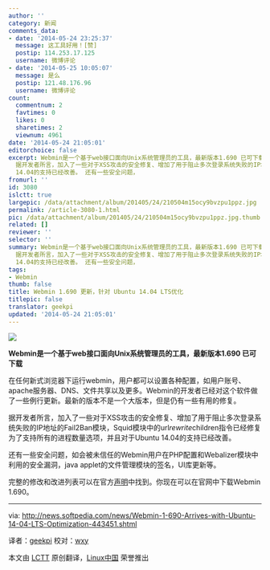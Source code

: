```yaml
---
author: ''
category: 新闻
comments_data:
- date: '2014-05-24 23:25:37'
  message: 这工具好用！[赞]
  postip: 114.253.17.125
  username: 微博评论
- date: '2014-05-25 10:05:07'
  message: 是么
  postip: 121.48.176.96
  username: 微博评论
count:
  commentnum: 2
  favtimes: 0
  likes: 0
  sharetimes: 2
  viewnum: 4961
date: '2014-05-24 21:05:01'
editorchoice: false
excerpt: Webmin是一个基于web接口面向Unix系统管理员的工具，最新版本1.690 已可下载 在任何新式浏览器下运行webmin，用户都可以设置各种配置，如用户账号、apache服务器、DNS、文件共享以及更多。Webmin的开发者已经对这个软件做了一些例行更新。最新的版本不是一个大版本，但是仍有一些有用的修复。
  据开发者所言，加入了一些对于XSS攻击的安全修复、增加了用于阻止多次登录系统失败的IP地址的Fail2Ban模块，Squid模块中的urlrewritechildren指令已经修复为了支持所有的进程数量选项，并且对于Ubuntu
  14.04的支持已经改善。 还有一些安全问题，
fromurl: ''
id: 3080
islctt: true
largepic: /data/attachment/album/201405/24/210504m15ocy9bvzpu1ppz.jpg
permalink: /article-3080-1.html
pic: /data/attachment/album/201405/24/210504m15ocy9bvzpu1ppz.jpg.thumb.jpg
related: []
reviewer: ''
selector: ''
summary: Webmin是一个基于web接口面向Unix系统管理员的工具，最新版本1.690 已可下载 在任何新式浏览器下运行webmin，用户都可以设置各种配置，如用户账号、apache服务器、DNS、文件共享以及更多。Webmin的开发者已经对这个软件做了一些例行更新。最新的版本不是一个大版本，但是仍有一些有用的修复。
  据开发者所言，加入了一些对于XSS攻击的安全修复、增加了用于阻止多次登录系统失败的IP地址的Fail2Ban模块，Squid模块中的urlrewritechildren指令已经修复为了支持所有的进程数量选项，并且对于Ubuntu
  14.04的支持已经改善。 还有一些安全问题，
tags:
- Webmin
thumb: false
title: Webmin 1.690 更新，针对 Ubuntu 14.04 LTS优化
titlepic: false
translator: geekpi
updated: '2014-05-24 21:05:01'
---
```


![](/data/attachment/album/201405/24/210504m15ocy9bvzpu1ppz.jpg)


**Webmin是一个基于web接口面向Unix系统管理员的工具，最新版本1.690 已可下载**


在任何新式浏览器下运行webmin，用户都可以设置各种配置，如用户账号、apache服务器、DNS、文件共享以及更多。Webmin的开发者已经对这个软件做了一些例行更新。最新的版本不是一个大版本，但是仍有一些有用的修复。


据开发者所言，加入了一些对于XSS攻击的安全修复、增加了用于阻止多次登录系统失败的IP地址的Fail2Ban模块，Squid模块中的url*rewrite*children指令已经修复为了支持所有的进程数量选项，并且对于Ubuntu 14.04的支持已经改善。


还有一些安全问题，如会被未信任的Webmin用户在PHP配置和Webalizer模块中利用的安全漏洞，java applet的文件管理模块的签名，UI库更新等。


完整的修改和改进列表可以在官方[声明](http://www.webmin.com/changes.html)中找到。你现在可以在官网中下载Webmin 1.690。




---


via: <http://news.softpedia.com/news/Webmin-1-690-Arrives-with-Ubuntu-14-04-LTS-Optimization-443451.shtml>


译者：[geekpi](https://github.com/geekpi) 校对：[wxy](https://github.com/wxy)


本文由 [LCTT](https://github.com/LCTT/TranslateProject) 原创翻译，[Linux中国](http://linux.cn/) 荣誉推出